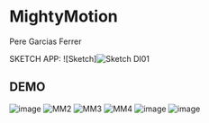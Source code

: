 # MightyMotion
Pere Garcias Ferrer

SKETCH APP: 
![Sketch]![Sketch DI01](https://github.com/user-attachments/assets/588d51e4-3524-4390-bdfb-ca897edf1755)


## DEMO
![image](https://github.com/user-attachments/assets/10adc849-5c42-4ec2-b462-773ab08065a1)
![MM2](https://github.com/user-attachments/assets/93ad6e75-4b50-43c4-a281-7b577647d208)
![MM3](https://github.com/user-attachments/assets/348d6ee3-2185-4a95-bca1-9e89ae2b2012)
![MM4](https://github.com/user-attachments/assets/da9128fc-1735-4194-8cf4-dc1c3a9fb161)
![image](https://github.com/user-attachments/assets/08daa08b-4e30-4864-8514-f7410f99a958)
![image](https://github.com/user-attachments/assets/3ec096c9-774c-47d7-9772-a5a5c9a398b5)








